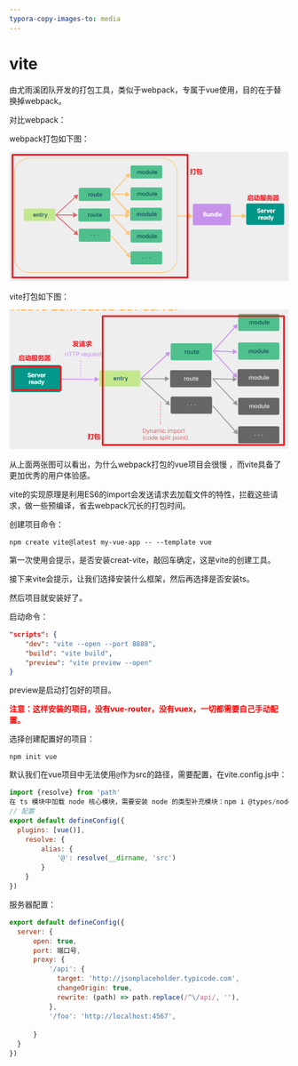 ```yaml
---
typora-copy-images-to: media
---
```


# vite

由尤雨溪团队开发的打包工具，类似于webpack，专属于vue使用，目的在于替换掉webpack。

对比webpack：

webpack打包如下图：

![1684938165383](media/1684938165383.png) 

vite打包如下图：

![1684938226757](media/1684938226757.png) 

从上面两张图可以看出，为什么webpack打包的vue项目会很慢 ，而vite具备了更加优秀的用户体验感。

vite的实现原理是利用ES6的import会发送请求去加载文件的特性，拦截这些请求，做一些预编译，省去webpack冗长的打包时间。

创建项目命令：

```shell
npm create vite@latest my-vue-app -- --template vue
```

第一次使用会提示，是否安装creat-vite，敲回车确定，这是vite的创建工具。

接下来vite会提示，让我们选择安装什么框架，然后再选择是否安装ts。

然后项目就安装好了。

启动命令：

```json
"scripts": {
    "dev": "vite --open --port 8888",
    "build": "vite build",
    "preview": "vite preview --open"
}
```

preview是启动打包好的项目。

<font color="red">**注意：这样安装的项目，没有vue-router，没有vuex，一切都需要自己手动配置。**</font> 

选择创建配置好的项目：

```shell
npm init vue
```



默认我们在vue项目中无法使用`@`作为src的路径，需要配置，在vite.config.js中：

```js
import {resolve} from 'path'
在 ts 模块中加载 node 核心模块，需要安装 node 的类型补充模块：npm i @types/node
// 配置
export default defineConfig({
  plugins: [vue()],
    resolve: {
        alias: {
            '@': resolve(__dirname, 'src')
        }
    }
})
```

服务器配置：

```js
export default defineConfig({
  server: {
      open: true,
      port: 端口号,
      proxy: {
          '/api': {
            target: 'http://jsonplaceholder.typicode.com',
            changeOrigin: true,
            rewrite: (path) => path.replace(/^\/api/, ''),
          },
          '/foo': 'http://localhost:4567',
          
      }
  }
})
```

